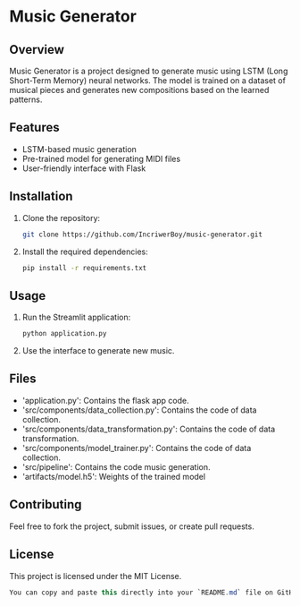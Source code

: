 # Music Generator

## Overview
Music Generator is a project designed to generate music using LSTM (Long Short-Term Memory) neural networks. The model is trained on a dataset of musical pieces and generates new compositions based on the learned patterns.

## Features
- LSTM-based music generation
- Pre-trained model for generating MIDI files
- User-friendly interface with Flask

## Installation
1. Clone the repository:
   ```bash
   git clone https://github.com/IncriwerBoy/music-generator.git

2. Install the required dependencies:
   ```bash
   pip install -r requirements.txt

## Usage
1. Run the Streamlit application:
   ```bash
   python application.py

2. Use the interface to generate new music.

## Files
- 'application.py': Contains the flask app code.
- 'src/components/data_collection.py': Contains the code of data collection.
- 'src/components/data_transformation.py': Contains the code of data transformation.
- 'src/components/model_trainer.py': Contains the code of data collection.
- 'src/pipeline': Contains the code music generation.
- 'artifacts/model.h5': Weights of the trained model

## Contributing
Feel free to fork the project, submit issues, or create pull requests.

## License
This project is licensed under the MIT License.
```csharp
You can copy and paste this directly into your `README.md` file on GitHub.
